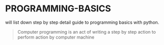 # PROGRAMMING-BASICS
will list down step by step detail guide to programming basics with python.


> Computer programming is an act of writing a step by step action to perform
   action by computer machine
    